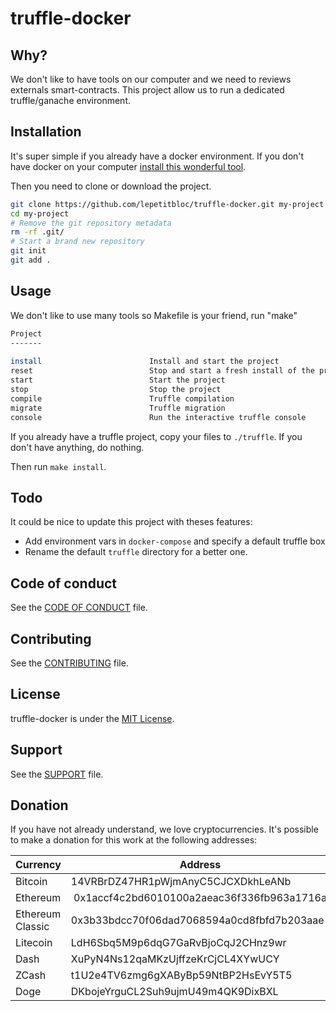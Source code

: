 # truffle-docker

## Why?

We don't like to have tools on our computer and we need to reviews externals
smart-contracts. This project allow us to run a dedicated truffle/ganache environment.

## Installation

It's super simple if you already have a docker environment. If you don't have docker
on your computer [install this wonderful tool](https://store.docker.com/search?type=edition&offering=community).

Then you need to clone or download the project.

```bash
git clone https://github.com/lepetitbloc/truffle-docker.git my-project
cd my-project
# Remove the git repository metadata
rm -rf .git/
# Start a brand new repository
git init
git add .
```

## Usage

We don't like to use many tools so Makefile is your friend, run "make"

```bash
Project                     
-------                     
                             
install                        Install and start the project
reset                          Stop and start a fresh install of the project
start                          Start the project
stop                           Stop the project
compile                        Truffle compilation
migrate                        Truffle migration
console                        Run the interactive truffle console

```

If you already have a truffle project, copy your files to `./truffle`. If you don't have
anything, do nothing.

Then run `make install`.

## Todo

It could be nice to update this project with theses features:

- Add environment vars in `docker-compose` and specify a default truffle box
- Rename the default `truffle` directory for a better one.

## Code of conduct

See the [CODE OF CONDUCT](CODE_OF_CONDUCT.md) file.

## Contributing

See the [CONTRIBUTING](CONTRIBUTING.md) file.

## License

truffle-docker is under the [MIT License](LICENSE.md).

## Support

See the [SUPPORT](SUPPORT.md) file.

## Donation

If you have not already understand, we love cryptocurrencies. It's possible to make a donation
for this work at the following addresses:

| Currency         | Address                                    |
| ---------------- | ------------------------------------------ |
| Bitcoin          | 14VRBrDZ47HR1pWjmAnyC5CJCXDkhLeANb         |
| Ethereum         | 0x1accf4c2bd6010100a2aeac36f336fb963a1716a |
| Ethereum Classic | 0x3b33bdcc70f06dad7068594a0cd8fbfd7b203aae |
| Litecoin         | LdH6Sbq5M9p6dqG7GaRvBjoCqJ2CHnz9wr         |
| Dash             | XuPyN4Ns12qaMKzUjffzeKrCjCL4XYwUCY         |
| ZCash            | t1U2e4TV6zmg6gXAByBp59NtBP2HsEvY5T5        |
| Doge             | DKbojeYrguCL2Suh9ujmU49m4QK9DixBXL         |

<!--
## Credits

- README, CONTRIBUTING and LICENSE are heavily inspired by [project-template](https://github.com/mnapoli/project-template)
- Issue and Pull Request templates comes from [Open-Source Templates](https://www.talater.com/open-source-templates/#/)
- CODE_OF_CONDUCT come from [Contributor Covenant](https://www.contributor-covenant.org)
-->

